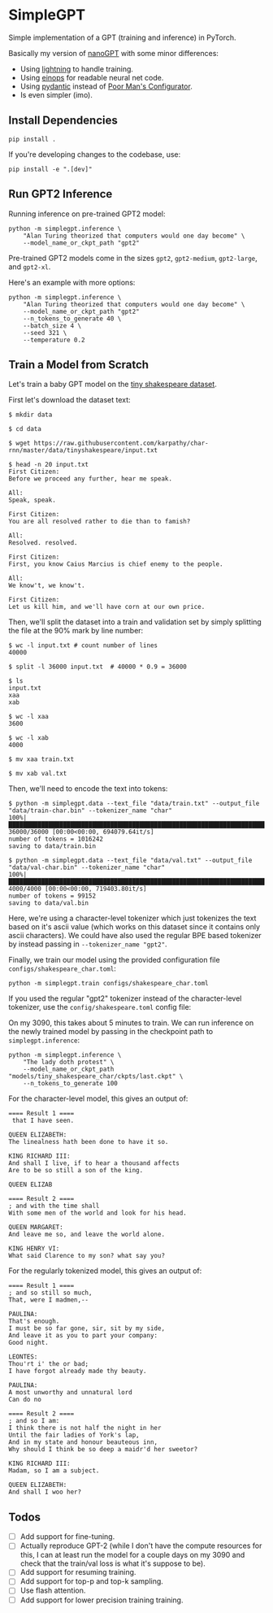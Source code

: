 # SimpleGPT

Simple implementation of a GPT (training and inference) in PyTorch.

Basically my version of [nanoGPT](https://github.com/karpathy/nanoGPT) with some minor differences:

* Using [lightning](https://lightning.ai) to handle training.
* Using [einops](https://github.com/arogozhnikov/einops) for readable neural net code.
* Using [pydantic](https://docs.pydantic.dev/latest/) instead of [Poor Man's Configurator](https://github.com/karpathy/nanoGPT/blob/eba36e84649f3c6d840a93092cb779a260544d08/configurator.py#L2).
* Is even simpler (imo).

## Install Dependencies
```shell
pip install .
```

If you're developing changes to the codebase, use:
```shell
pip install -e ".[dev]"
```

## Run GPT2 Inference

Running inference on pre-trained GPT2 model:

```shell
python -m simplegpt.inference \
    "Alan Turing theorized that computers would one day become" \
    --model_name_or_ckpt_path "gpt2"
```

Pre-trained GPT2 models come in the sizes `gpt2`, `gpt2-medium`, `gpt2-large`,
and `gpt2-xl`.

Here's an example with more options:
```shell
python -m simplegpt.inference \
    "Alan Turing theorized that computers would one day become" \
    --model_name_or_ckpt_path "gpt2"
    --n_tokens_to_generate 40 \
    --batch_size 4 \
    --seed 321 \
    --temperature 0.2
```

## Train a Model from Scratch

Let's train a baby GPT model on the [tiny shakespeare dataset](https://raw.githubusercontent.com/karpathy/char-rnn/master/data/tinyshakespeare/input.txt).

First let's download the dataset text:

```ShellSession
$ mkdir data

$ cd data

$ wget https://raw.githubusercontent.com/karpathy/char-rnn/master/data/tinyshakespeare/input.txt

$ head -n 20 input.txt
First Citizen:
Before we proceed any further, hear me speak.

All:
Speak, speak.

First Citizen:
You are all resolved rather to die than to famish?

All:
Resolved. resolved.

First Citizen:
First, you know Caius Marcius is chief enemy to the people.

All:
We know't, we know't.

First Citizen:
Let us kill him, and we'll have corn at our own price.
```

Then, we'll split the dataset into a train and validation set by simply splitting the file at the 90% mark by line number:

```ShellSession
$ wc -l input.txt # count number of lines
40000

$ split -l 36000 input.txt  # 40000 * 0.9 = 36000

$ ls
input.txt
xaa
xab

$ wc -l xaa
3600

$ wc -l xab
4000

$ mv xaa train.txt

$ mv xab val.txt
```

Then, we'll need to encode the text into tokens:

```ShellSession
$ python -m simplegpt.data --text_file "data/train.txt" --output_file "data/train-char.bin" --tokenizer_name "char"
100%|████████████████████████████████████████████████████████████████████████████| 36000/36000 [00:00<00:00, 694079.64it/s]
number of tokens = 1016242
saving to data/train.bin

$ python -m simplegpt.data --text_file "data/val.txt" --output_file "data/val-char.bin" --tokenizer_name "char"
100%|██████████████████████████████████████████████████████████████████████████████| 4000/4000 [00:00<00:00, 719403.80it/s]
number of tokens = 99152
saving to data/val.bin
```

Here, we're using a character-level tokenizer which just tokenizes the text based on it's ascii value (which works on this dataset since it contains only ascii characters). We could have also used the regular BPE based tokenizer by instead passing in `--tokenizer_name "gpt2"`.

Finally, we train our model using the provided configuration file `configs/shakespeare_char.toml`:
```shell
python -m simplegpt.train configs/shakespeare_char.toml
```

If you used the regular "gpt2" tokenizer instead of the character-level tokenizer, use the `config/shakespeare.toml` config file:

On my 3090, this takes about 5 minutes to train. We can run inference on the
newly trained model by passing in the checkpoint path to `simplegpt.inference`:

```shell
python -m simplegpt.inference \
    "The lady doth protest" \
    --model_name_or_ckpt_path "models/tiny_shakespeare_char/ckpts/last.ckpt" \
    --n_tokens_to_generate 100
```

For the character-level model, this gives an output of:

```
==== Result 1 ====
 that I have seen.

QUEEN ELIZABETH:
The linealness hath been done to have it so.

KING RICHARD III:
And shall I live, if to hear a thousand affects
Are to be so still a son of the king.

QUEEN ELIZAB

==== Result 2 ====
; and with the time shall
With some men of the world and look for his head.

QUEEN MARGARET:
And leave me so, and leave the world alone.

KING HENRY VI:
What said Clarence to my son? what say you?
```

For the regularly tokenized model, this gives an output of:

```
==== Result 1 ====
; and so still so much,
That, were I madmen,--

PAULINA:
That's enough.
I must be so far gone, sir, sit by my side,
And leave it as you to part your company:
Good night.

LEONTES:
Thou'rt i' the or bad;
I have forgot already made thy beauty.

PAULINA:
A most unworthy and unnatural lord
Can do no

==== Result 2 ====
; and so I am:
I think there is not half the night in her
Until the fair ladies of York's lap,
And in my state and honour beauteous inn,
Why should I think be so deep a maidr'd her sweetor?

KING RICHARD III:
Madam, so I am a subject.

QUEEN ELIZABETH:
And shall I woo her?
```


## Todos
- [ ] Add support for fine-tuning.
- [ ] Actually reproduce GPT-2 (while I don't have the compute resources for this, I can at least run the model for a couple days on my 3090 and check that the train/val loss is what it's suppose to be).
- [ ] Add support for resuming training.
- [ ] Add support for top-p and top-k sampling.
- [ ] Use flash attention.
- [ ] Add support for lower precision training training.
